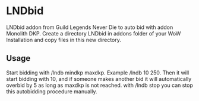 # LNDbid
LNDbid addon from Guild Legends Never Die to auto bid with addon Monolith DKP. Create a directory LNDbid in addons folder of your WoW Installation and copy files in this new directory.
## Usage
Start bidding with /lndb mindkp maxdkp. Example /lndb 10 250.
Then it will start bidding with 10, and if someone makes another bid it will automatically overbid by 5 as long as maxdkp is not reached.
with /lndb stop you can stop this autobidding procedure manually.
